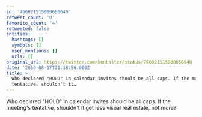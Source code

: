 ```yaml
---
id: '766021515980656640'
retweet_count: '0'
favorite_count: '4'
retweeted: false
entities:
  hashtags: []
  symbols: []
  user_mentions: []
  urls: []
original_url: https://twitter.com/benbalter/status/766021515980656640
date: '2016-08-17T21:18:56.000Z'
title: >-
  Who declared "HOLD" in calendar invites should be all caps. If the meeting's
  tentative, shouldn't it…
---
```


Who declared "HOLD" in calendar invites should be all caps. If the meeting's tentative, shouldn't it get less visual real estate, not more?
